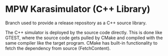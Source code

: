 # MPW Karasimulator (C++ Library)

Branch used to provide a release repository as a C++ source library.

The C++ simulator is deployed by the source code directly. This is done like
GTEST, where the source code gets pulled by CMake and compiled with the same compiler like
the target program.
CMake has built-in functionality to fetch the dependency from source (FetchContent).
